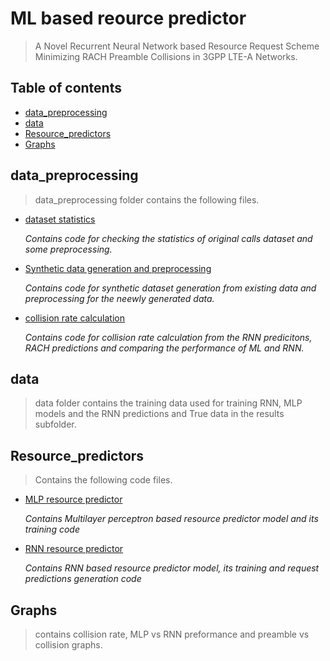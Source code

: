 # ML based reource predictor

> A Novel Recurrent Neural Network based Resource Request Scheme Minimizing RACH Preamble Collisions in 3GPP LTE-A Networks.

## Table of contents

* [data_preprocessing](https://github.com/wicky1234444/ML-based-resource-predictor/tree/master/data_preprocessing)
* [data](https://github.com/wicky1234444/ML-based-resource-predictor/tree/master/data)
* [Resource_predictors](https://github.com/wicky1234444/ML-based-resource-predictor/tree/master/Resource%20predictors)
* [Graphs](https://github.com/wicky1234444/ML-based-resource-predictor/tree/master/Graphs)

## data_preprocessing

> data_preprocessing folder contains the following files.

* [dataset statistics](<https://github.com/wicky1234444/ML-based-resource-predictor/tree/master/data_preprocessing/dataset statistics.ipynb>)

    *Contains code for checking the statistics of original calls dataset and some preprocessing.*

* [Synthetic data generation and preprocessing](<https://github.com/wicky1234444/ML-based-resource-predictor/tree/master/data_preprocessing/Synthetic data generation and preprocessing.ipynb>)

    *Contains code for synthetic dataset generation from existing data and preprocessing for the neewly generated data.*

* [collision rate calculation](<https://github.com/wicky1234444/ML-based-resource-predictor/tree/master/data_preprocessing/collision rate calculation.ipynb>)

    *Contains code for collision rate calculation from the RNN predicitons, RACH predictions and comparing the performance of ML and RNN.*

## data

> data folder contains the training data used for training RNN, MLP models and the RNN predictions and True data in the results subfolder.

## Resource_predictors

> Contains the following code files.

* [MLP resource predictor](<https://github.com/wicky1234444/ML-based-resource-predictor/blob/master/Resource%20predictors/MLP%20resource%20predictor.ipynb>)

    *Contains Multilayer perceptron based resource predictor model and its training code*

* [RNN resource predictor](<https://github.com/wicky1234444/ML-based-resource-predictor/blob/master/Resource%20predictors/RNN%20resource%20predictor.ipynb>)

    *Contains RNN based resource predictor model, its training and request predictions generation code*

## Graphs

> contains collision rate, MLP vs RNN preformance and preamble vs collision graphs.
